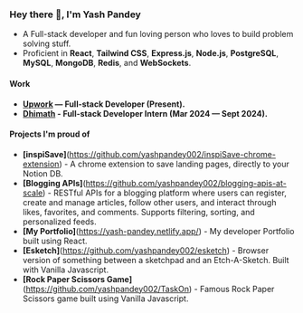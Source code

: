 ### Hey there 👋, I'm Yash Pandey
- A Full-stack developer and fun loving person who loves to build problem solving stuff.
- Proficient in **React**, **Tailwind CSS**, **Express.js**, **Node.js**, **PostgreSQL**, **MySQL**, **MongoDB**, **Redis**, and **WebSockets**.

#### Work
- **[Upwork](https://www.upwork.com/freelancers/~01257c6c6152f81be8)  — Full-stack Developer (Present).**
- **[Dhimath](https://www.dhimath.com/)  - Full-stack Developer Intern (Mar 2024 — Sept 2024).**

#### Projects I'm proud of
- **[inspiSave]**(https://github.com/yashpandey002/inspiSave-chrome-extension) - A chrome extension to save landing pages, directly to your Notion DB.
- **[Blogging APIs]**(https://github.com/yashpandey002/blogging-apis-at-scale) - RESTful APIs for a blogging platform where users can register, create and manage articles, follow other users, and interact through likes, favorites, and comments. Supports filtering, sorting, and personalized feeds.
- **[My Portfolio]**(https://yash-pandey.netlify.app/) - My developer Portfolio built using React.
- **[Esketch]**(https://github.com/yashpandey002/esketch) - Browser version of something between a sketchpad and an Etch-A-Sketch. Built with Vanilla Javascript.
- **[Rock Paper Scissors Game]**(https://github.com/yashpandey002/TaskOn) - Famous Rock Paper Scissors game built using Vanilla Javascript.


